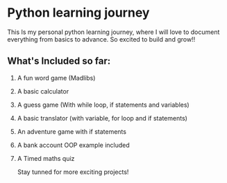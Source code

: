 # Python learning journey
This Is my personal python learning journey, where I will love to document everything from basics to advance. So excited to build and grow!! 

## What's Included so far:
1. A fun word game (Madlibs)
2. A basic calculator
3. A guess game (With while loop, if statements and variables)
4. A basic translator (with variable, for loop and if statements)
5. An adventure game with if statements
6. A bank account OOP example included
7. A Timed maths quiz
   
   Stay tunned for more exciting projects!
